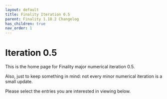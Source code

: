 ```yaml
---
layout: default
title: Finality Iteration 0.5
parent: Finality 1.18.2 Changelog
has_children: true
nav_order: 1
---
```

# Iteration 0.5
This is the home page for Finality major numerical iteration 0.5.

Also, just to keep something in mind: not every minor numerical iteration is a small update.

Please select the entries you are interested in viewing below.